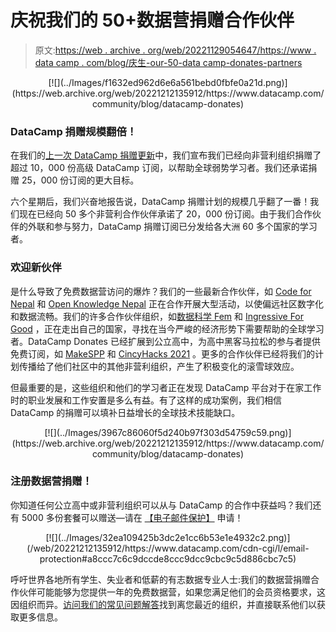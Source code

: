 # 庆祝我们的 50+数据营捐赠合作伙伴

> 原文:[https://web . archive . org/web/20221129054647/https://www . data camp . com/blog/庆生-our-50-data camp-donates-partners](https://web.archive.org/web/20221129054647/https://www.datacamp.com/blog/celebrating-our-50-datacamp-donates-partners)

<center>[![](../Images/f1632ed962d6e6a561bebd0fbfe0a21d.png)](https://web.archive.org/web/20221212135912/https://www.datacamp.com/community/blog/datacamp-donates)</center>

### DataCamp 捐赠规模翻倍！

在我们的[上一次 DataCamp 捐赠更新](https://web.archive.org/web/20221212135912/https://www.datacamp.com/community/blog/datacamp-donates)中，我们宣布我们已经向非营利组织捐赠了超过 10，000 份高级 DataCamp 订阅，以帮助全球弱势学习者。我们还承诺捐赠 25，000 份订阅的更大目标。

六个星期后，我们兴奋地报告说，DataCamp 捐赠计划的规模几乎翻了一番！我们现在已经向 50 多个非营利合作伙伴承诺了 20，000 份订阅。由于我们合作伙伴的外联和参与努力，DataCamp 捐赠订阅已分发给各大洲 60 多个国家的学习者。

### 欢迎新伙伴

是什么导致了免费数据营访问的爆炸？我们的一些最新合作伙伴，如 [Code for Nepal](https://web.archive.org/web/20221212135912/https://codefornepal.org/) 和 [Open Knowledge Nepal](https://web.archive.org/web/20221212135912/http://oknp.org/) 正在合作开展大型活动，以使偏远社区数字化和数据流畅。我们的许多合作伙伴组织，如[数据科学 Fem](https://web.archive.org/web/20221212135912/https://www.datasciencefem.com/) 和 [Ingressive For Good](https://web.archive.org/web/20221212135912/https://ingressive.org/) ，正在走出自己的国家，寻找在当今严峻的经济形势下需要帮助的全球学习者。DataCamp Donates 已经扩展到公立高中，为高中黑客马拉松的参与者提供免费订阅，如 [MakeSPP](https://web.archive.org/web/20221212135912/https://makespp.com/) 和 [CincyHacks 2021](https://web.archive.org/web/20221212135912/https://cincyhacks.com/) 。更多的合作伙伴已经将我们的计划传播给了他们社区中的其他非营利组织，产生了积极变化的滚雪球效应。

但最重要的是，这些组织和他们的学习者正在发现 DataCamp 平台对于在家工作时的职业发展和工作安置是多么有益。有了这样的成功案例，我们相信 DataCamp 的捐赠可以填补日益增长的全球技术技能缺口。

<center>[![](../Images/3967c86060f5d240b97f303d54759c59.png)](https://web.archive.org/web/20221212135912/https://www.datacamp.com/community/blog/datacamp-donates)</center>

### 注册数据营捐赠！

你知道任何公立高中或非营利组织可以从与 DataCamp 的合作中获益吗？我们还有 5000 多份套餐可以赠送—请在 [【电子邮件保护】](/web/20221212135912/https://www.datacamp.com/cdn-cgi/l/email-protection#5a3e35343b2e3f1a3e3b2e3b393b372a74393537) 申请！

<center>[![](../Images/32ea109425b3dc2e1cc6b53e1e4932c2.png)](/web/20221212135912/https://www.datacamp.com/cdn-cgi/l/email-protection#a8ccc7c6c9dccde8ccc9dcc9cbc9c5d886cbc7c5)</center>

呼吁世界各地所有学生、失业者和低薪的有志数据专业人士:我们的数据营捐赠合作伙伴可能能够为您提供一年的免费数据营，如果您满足他们的会员资格要求，这因组织而异。[访问我们的常见问题解答](https://web.archive.org/web/20221212135912/https://support.datacamp.com/hc/en-us/articles/360051596574)找到离您最近的组织，并直接联系他们以获取更多信息。